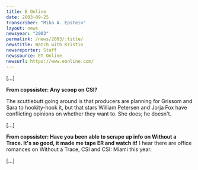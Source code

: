 ```yaml
---
title: E Online
date: 2003-09-25
transcriber: "Mika A. Epstein"
layout: news
newsyear: "2003"
permalink: /news/2003/:title/
newstitle: Watch with Kristin
newsreporter: Staff
newssource: ET Online
newsurl: https://www.eonline.com/
---
```


[...]

**From copssister: Any scoop on CSI?**

The scuttlebutt going around is that producers are planning for Grissom and Sara to hookity-hook it, but that stars William Petersen and Jorja Fox have conflicting opinions on whether they want to. She does; he doesn't.

[...]

**From copssister: Have you been able to scrape up info on Without a Trace. It's so good, it made me tape ER and watch it!**
I hear there are office romances on Without a Trace, CSI and CSI: Miami this year.

[...]
